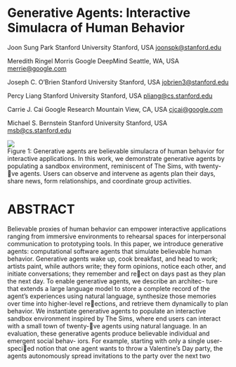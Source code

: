 # Generative Agents: Interactive Simulacra of Human Behavior  

Joon Sung Park Stanford University Stanford, USA joonspk@stanford.edu  

Meredith Ringel Morris Google DeepMind Seattle, WA, USA merrie@google.com  

Joseph C. O’Brien Stanford University Stanford, USA jobrien3@stanford.edu  

Percy Liang Stanford University Stanford, USA pliang@cs.stanford.edu  

Carrie J. Cai Google Research Mountain View, CA, USA cjcai@google.com  

Michael S. Bernstein Stanford University Stanford, USA msb@cs.stanford.edu  

![](https://arxivgpt.s3.amazonaws.com/d6a8df1d2a9f95031e2b8711bcc3a060e29412b1fddfcd6598f097ccf4f9984f.jpg)  
Figure 1: Generative agents are believable simulacra of human behavior for interactive applications. In this work, we demonstrate generative agents by populating a sandbox environment, reminiscent of The Sims, with twenty-￿ve agents. Users can observe and intervene as agents plan their days, share news, form relationships, and coordinate group activities.  

# ABSTRACT  

Believable proxies of human behavior can empower interactive applications ranging from immersive environments to rehearsal spaces for interpersonal communication to prototyping tools. In this paper, we introduce generative agents: computational software agents that simulate believable human behavior. Generative agents wake up, cook breakfast, and head to work; artists paint, while authors write; they form opinions, notice each other, and initiate conversations; they remember and re￿ect on days past as they plan the next day. To enable generative agents, we describe an architec- ture that extends a large language model to store a complete record of the agent’s experiences using natural language, synthesize those memories over time into higher-level re￿ections, and retrieve them dynamically to plan behavior. We instantiate generative agents to populate an interactive sandbox environment inspired by The Sims, where end users can interact with a small town of twenty-￿ve agents using natural language. In an evaluation, these generative agents produce believable individual and emergent social behav- iors. For example, starting with only a single user-speci￿ed notion that one agent wants to throw a Valentine’s Day party, the agents autonomously spread invitations to the party over the next two  